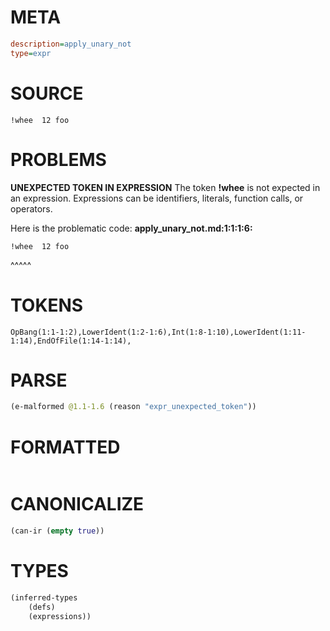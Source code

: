 # META
~~~ini
description=apply_unary_not
type=expr
~~~
# SOURCE
~~~roc
!whee  12 foo
~~~
# PROBLEMS
**UNEXPECTED TOKEN IN EXPRESSION**
The token **!whee** is not expected in an expression.
Expressions can be identifiers, literals, function calls, or operators.

Here is the problematic code:
**apply_unary_not.md:1:1:1:6:**
```roc
!whee  12 foo
```
^^^^^


# TOKENS
~~~zig
OpBang(1:1-1:2),LowerIdent(1:2-1:6),Int(1:8-1:10),LowerIdent(1:11-1:14),EndOfFile(1:14-1:14),
~~~
# PARSE
~~~clojure
(e-malformed @1.1-1.6 (reason "expr_unexpected_token"))
~~~
# FORMATTED
~~~roc

~~~
# CANONICALIZE
~~~clojure
(can-ir (empty true))
~~~
# TYPES
~~~clojure
(inferred-types
	(defs)
	(expressions))
~~~
